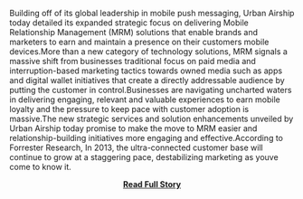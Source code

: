<p>Building off of its global leadership in mobile push messaging, Urban Airship today detailed its expanded strategic focus on delivering Mobile Relationship Management (MRM) solutions that enable brands and marketers to earn and maintain a presence on their customers mobile devices.More than a new category of technology solutions, MRM signals a massive shift from businesses traditional focus on paid media and interruption-based marketing tactics towards owned media such as apps and digital wallet initiatives that create a directly addressable audience by putting the customer in control.Businesses are navigating uncharted waters in delivering engaging, relevant and valuable experiences to earn mobile loyalty and the pressure to keep pace with customer adoption is massive.The new strategic services and solution enhancements unveiled by Urban Airship today promise to make the move to MRM easier and relationship-building initiatives more engaging and effective.According to Forrester Research, In 2013, the ultra-connected customer base will continue to grow at a staggering pace, destabilizing marketing as youve come to know it.</p>
<center><p><a href="http://www.marketwire.com/press-release/urban-airship-unveils-strategy-address-growing-mandate-mobile-relationship-management-1765437.htm" style='padding:25px; font-sze:18px; font-weight: bold;'>Read Full Story</a></p></center>
